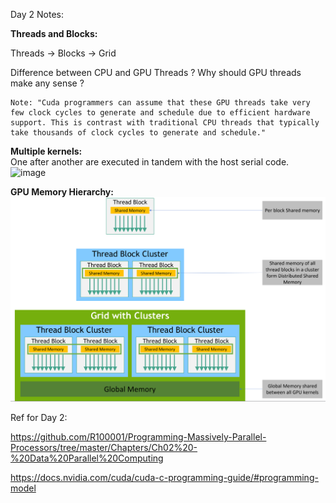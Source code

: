 Day 2 Notes:

**Threads and Blocks:**

  Threads -> Blocks  -> Grid 
  
  Difference between CPU and GPU Threads ? Why should GPU threads make any sense ? 
  
    Note: "Cuda programmers can assume that these GPU threads take very few clock cycles to generate and schedule due to efficient hardware     
    support. This is contrast with traditional CPU threads that typically take thousands of clock cycles to generate and schedule."

**Multiple kernels:**  
  One after another are executed in tandem with the host serial code. 
  ![image](https://github.com/user-attachments/assets/1d230ca7-b5a9-40b0-9106-6fdfcf14c47b)



**GPU Memory Hierarchy:**
![alt text](image.png)




Ref for Day 2: 

https://github.com/R100001/Programming-Massively-Parallel-Processors/tree/master/Chapters/Ch02%20-%20Data%20Parallel%20Computing


https://docs.nvidia.com/cuda/cuda-c-programming-guide/#programming-model
